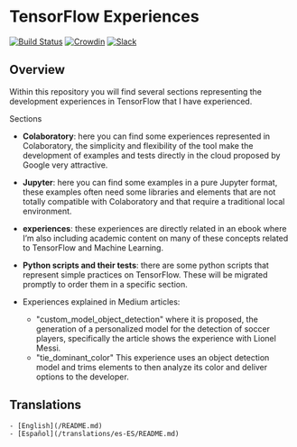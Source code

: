 # TensorFlow Experiences

[![Build Status](https://travis-ci.org/nbortolotti/tensorflow-experiences.svg?branch=master)](https://travis-ci.org/nbortolotti/tensorflow-experiences) [![Crowdin](https://d322cqt584bo4o.cloudfront.net/tensorflow-experiences/localized.svg)](https://crowdin.com/project/tensorflow-experiences) [![Slack](https://img.shields.io/badge/slack--channel-green.svg?logo=slack&longCache=true)](http://tensorflowexperiences.slack.com/)

## Overview

Within this repository you will find several sections representing the development experiences in TensorFlow that I have experienced.

Sections

- **Colaboratory**: here you can find some experiences represented in Colaboratory, the simplicity and flexibility of the tool make the development of examples and tests directly in the cloud proposed by Google very attractive.

- **Jupyter**: here you can find some examples in a pure Jupyter format, these examples often need some libraries and elements that are not totally compatible with Colaboratory and that require a traditional local environment.

- **experiences**: these experiences are directly related in an ebook where I’m also including academic content on many of these concepts related to TensorFlow and Machine Learning.

- **Python scripts and their tests**: there are some python scripts that represent simple practices on TensorFlow. These will be migrated promptly to order them in a specific section.

- Experiences explained in Medium articles:
  
  - "custom_model_object_detection" where it is proposed, the generation of a personalized model for the detection of soccer players, specifically the article shows the experience with Lionel Messi.
  - "tie_dominant_color" This experience uses an object detection model and trims elements to then analyze its color and deliver options to the developer. 

## Translations

    - [English](/README.md)
    - [Español](/translations/es-ES/README.md)